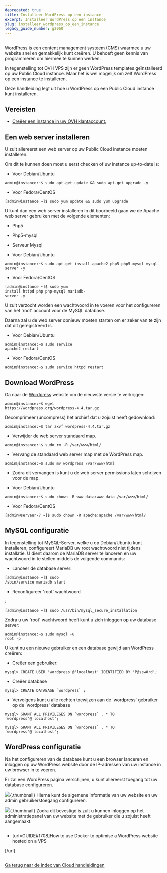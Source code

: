 ```yaml
---
deprecated: true
title: Installeer WordPress op een instance
excerpt: Installeer WordPress op een instance
slug: installeer_wordpress_op_een_instance
legacy_guide_number: g2060
---
```



## 
WordPress is een content management systeem (CMS) waarmee u uw website snel en gemakkelijk kunt creëren. U behoeft geen kennis van programmeren om hiermee te kunnen werken. 

In tegenstelling tot OVH VPS zijn er geen WordPress templates geïnstalleerd op uw Public Cloud instance. Maar het is wel mogelijk om zelf WordPress op een instance te installeren. 

Deze handleiding legt uit hoe u WordPress op een Public Cloud instance kunt installeren.


## Vereisten

- [Creëer een instance in uw OVH klantaccount.]({legacy}1775)




## Een web server installeren
U zult allereerst een web server op uw Public Cloud instance moeten installeren. 

Om dit te kunnen doen moet u eerst checken of uw instance up-to-date is: 


- Voor Debian/Ubuntu


```
admin@instance:~$ sudo apt-get update && sudo apt-get upgrade -y
```


- Voor Fedora/CentOS


```
[admin@instance ~]$ sudo yum update && sudo yum upgrade
```



U kunt dan een web server installeren
In dit boorbeeld gaan we de Apache web server gebruiken met de volgende elementen: 

- Php5
- Php5-mysql
- Serveur Mysql

- Voor Debian/Ubuntu


```
admin@instance:~$ sudo apt-get install apache2 php5 php5-mysql mysql-server -y
```


- Voor Fedora/CentOS


```
[admin@instance ~]$ sudo yum 
install httpd php php-mysql mariadb-
server -y
```



U zult verzocht worden een wachtwoord in te voeren voor het configureren van het 'root' account voor de MySQL database.

Daarna zal u de web server opnieuw moeten starten om er zeker van te zijn dat dit geregistreerd is.  



- Voor Debian/Ubuntu


```
admin@instance:~$ sudo service 
apache2 restart
```


- Voor Fedora/CentOS


```
admin@instance:~$ sudo service httpd restart
```





## Download WordPress
Ga naar de [Wordpress](https://wordpress.org/download/) website om de nieuwste versie te verkrijgen:


```
admin@instance:~$ wget 
https://wordpress.org/wordpress-4.4.tar.gz
```


Decomprimeer (uncompress) het archief dat u zojuist heeft gedownload:


```
admin@instance:~$ tar zxvf wordpress-4.4.tar.gz
```



- Verwijder de web server standaard map.


```
admin@instance:~$ sudo rm -R /var/www/html/
```


- Vervang de standaard web server map met de WordPress map. 


```
admin@instance:~$ sudo mv wordpress /var/www/html
```


- Zodra dit vervangen is kunt u de web server permissions laten schrijven voor de map. 

- Voor Debian/Ubuntu


```
admin@instance:~$ sudo chown -R www-data:www-data /var/www/html/
```


- Voor Fedora/CentOS


```
[admin@serveur-7 ~]$ sudo chown -R apache:apache /var/www/html/
```





## MySQL configuratie
In tegenstelling tot MySQL-Server, welke u op Debian/Ubuntu kunt installeren, configureert MariaDB uw root wachtwoord niet tijdens installatie.
U dient daarom de MariaDB server te lanceren en uw wachtwoord in te stellen middels de volgende commands: 


- Lanceer de database server:


```
[admin@instance ~]$ sudo 
/sbin/service mariadb start
```


- Reconfigureer 'root' wachtwoord

:


```
[admin@instance ~]$ sudo /usr/bin/mysql_secure_installation
```


Zodra u uw 'root' wachtwoord heeft kunt u zich inloggen op uw database server:


```
admin@instance:~$ sudo mysql -u 
root -p
```


U kunt nu een nieuwe gebruiker en een database gewijd aan WordPress creëren: 


- Creëer een gebruiker:


```
mysql> CREATE USER 'wordpress'@'localhost' IDENTIFIED BY 'P@ssw0rd';
```


- Creëer database


```
mysql> CREATE DATABASE `wordpress` ;
```


- Vervolgens kunt u alle rechten toewijzen aan de 'wordpress' gebruiker op de 'wordpress' database


```
mysql> GRANT ALL PRIVILEGES ON `wordpress` . * TO 
'wordpress'@'localhost';
```



```
mysql> GRANT ALL PRIVILEGES ON `wordpress` . * TO 
'wordpress'@'localhost';
```





## WordPress configuratie
Na het configureren van de database kunt u een browser lanceren en inloggen op uw WordPress website door de IP-adressen van uw instance in uw browser in te voeren. 

Er zal een WordPress pagina verschijnen, u kunt allereerst toegang tot uw database configureren.

![](images/img_3674.jpg){.thumbnail}
Hierna kunt de algemene informatie van uw website en uw admin gebruikerstoegang configureren.

![](images/img_3675.jpg){.thumbnail}
Zodra dit bevestigd is zult u kunnen inloggen op het administratiepanel van uw website met de gebruiker die u zojuist heeft aangemaakt.


## 

- [url=GUIDE#1708]How to use Docker to optimise a WordPress website hosted on a VPS

[/url]


## 
[Ga terug naar de index van Cloud handleidingen]({legacy}1785)

